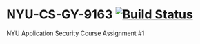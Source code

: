 # NYU-CS-GY-9163 [![Build Status](https://travis-ci.com/fonyi/NYU-CS-GY-9163-Assignment1.svg?token=qjjZDuqgy7VabytJGSiy&branch=master)](https://travis-ci.com/fonyi/NYU-CS-GY-9163-Assignment1)
NYU Application Security Course Assignment #1
